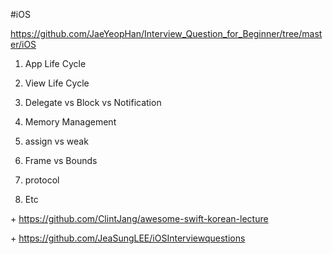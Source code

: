 #iOS

 https://github.com/JaeYeopHan/Interview_Question_for_Beginner/tree/master/iOS

1. App Life Cycle
2. View Life Cycle

3. Delegate vs Block vs Notification

4. Memory Management

5. assign vs weak

6. Frame vs Bounds

7. protocol

8. Etc



 \+ https://github.com/ClintJang/awesome-swift-korean-lecture

 \+ https://github.com/JeaSungLEE/iOSInterviewquestions